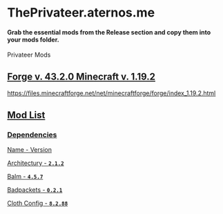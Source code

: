# ThePrivateer.aternos.me
#### Grab the essential mods from the Release section and copy them into your mods folder.

Privateer Mods


## <u>Forge v. 43.2.0 Minecraft v. 1.19.2
https://files.minecraftforge.net/net/minecraftforge/forge/index_1.19.2.html

## Mod List

### Dependencies
Name - Version

Architectury - **` 2.1.2 `**

Balm - **` 4.5.7 `**

Badpackets - **` 0.2.1 `**

Cloth Config - **` 8.2.88 `**

